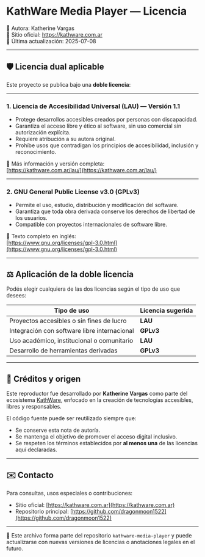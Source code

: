 # KathWare Media Player — Licencia

📌 Autora: Katherine Vargas  
🔗 Sitio oficial: https://kathware.com.ar  
📅 Última actualización: 2025-07-08  

---

## 🛡️ Licencia dual aplicable

Este proyecto se publica bajo una **doble licencia**:

---

### 1. Licencia de Accesibilidad Universal (LAU) — Versión 1.1

- Protege desarrollos accesibles creados por personas con discapacidad.
- Garantiza el acceso libre y ético al software, sin uso comercial sin autorización explícita.
- Requiere atribución a su autora original.
- Prohíbe usos que contradigan los principios de accesibilidad, inclusión y reconocimiento.

📄 Más información y versión completa:  
[https://kathware.com.ar/lau/](https://kathware.com.ar/lau/)

---

### 2. GNU General Public License v3.0 (GPLv3)

- Permite el uso, estudio, distribución y modificación del software.
- Garantiza que toda obra derivada conserve los derechos de libertad de los usuarios.
- Compatible con proyectos internacionales de software libre.

📄 Texto completo en inglés:  
[https://www.gnu.org/licenses/gpl-3.0.html](https://www.gnu.org/licenses/gpl-3.0.html)

---

## ⚖️ Aplicación de la doble licencia

Podés elegir cualquiera de las dos licencias según el tipo de uso que desees:

| Tipo de uso                                   | Licencia sugerida     |
|----------------------------------------------|------------------------|
| Proyectos accesibles o sin fines de lucro    | **LAU**                |
| Integración con software libre internacional | **GPLv3**              |
| Uso académico, institucional o comunitario   | **LAU**                |
| Desarrollo de herramientas derivadas         | **GPLv3**              |

---

## 🧾 Créditos y origen

Este reproductor fue desarrollado por **Katherine Vargas** como parte del ecosistema [KathWare](https://kathware.com.ar), enfocado en la creación de tecnologías accesibles, libres y responsables.

El código fuente puede ser reutilizado siempre que:

- Se conserve esta nota de autoría.
- Se mantenga el objetivo de promover el acceso digital inclusivo.
- Se respeten los términos establecidos por **al menos una** de las licencias aquí declaradas.

---

## ✉️ Contacto

Para consultas, usos especiales o contribuciones:

- Sitio oficial: [https://kathware.com.ar](https://kathware.com.ar)
- Repositorio principal: [https://github.com/dragonmoon1522](https://github.com/dragonmoon1522)

---

📌 Este archivo forma parte del repositorio `kathware-media-player` y puede actualizarse con nuevas versiones de licencias o anotaciones legales en el futuro.

